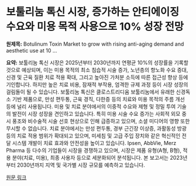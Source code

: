 # 보툴리눔 톡신 시장, 증가하는 안티에이징 수요와 미용 목적 사용으로 10% 성장 전망

**원제목:** Botulinum Toxin Market to grow with rising anti-aging demand and aesthetic use at 10 ...

**요약:** 보툴리눔 톡신 시장은 2025년부터 2030년까지 연평균 10%의 성장률을 기록할 것으로 예상되며, 이는 미용 목적의 최소 침습적 시술 증가, 노년층의 항노화 수요 증대, 신경 및 근육 질환 치료 적용 확대, 그리고 높아진 가처분 소득에 따른 접근성 향상 등에 기인합니다.  하지만 높은 치료 비용, 잠재적 부작용, 엄격한 규제 과정 등이 시장 성장의 걸림돌이 될 수 있습니다.  보툴리눔 톡신은 클로스트리디움 보툴리눔에서 유래한 신경독소 기반 제품으로,  만성 편두통, 근육 경직, 다한증 등의 치료와 미용 목적의 주름 개선 등에 널리 사용됩니다.  미용 및 치료 분야에서의 이중적 수요와 제형 및 정밀 투여 기술의 발전이 시장 성장을 견인하고 있습니다.  특히 미용 시술 수요 증가는 사회적 외모 중시 풍조와 비수술적 시술 선호 현상으로 인해 급증하고 있으며,  소셜 미디어의 영향 또한 무시할 수 없습니다.  치료 분야에서는 만성 편두통, 경부 근긴장 이상증, 과활동성 방광 등의 치료 적용 범위가 확대되고 있으며, 미세침 및 고급 주입 장치와 같은 혁신적인 전달 시스템 개발이 치료 효과와 안전성을 높이고 있습니다.  Ipsen, AbbVie, Merz Pharma 등 다수의 기업들이 시장을 경쟁하고 있으며,  시장은 제품 유형(A형, B형), 적용 분야(치료, 미용), 최종 사용자 등으로 세분화되어 분석됩니다.  본 보고서는 2023년부터 2030년까지 지역 및 국가별 시장 규모를 예측하고 있습니다.

[원문 링크](https://www.pharmiweb.com/press-release/2025-07-21/botulinum-toxin-market-to-grow-with-rising-anti-aging-demand-and-aesthetic-use-at-10-cagr-by-2030)
